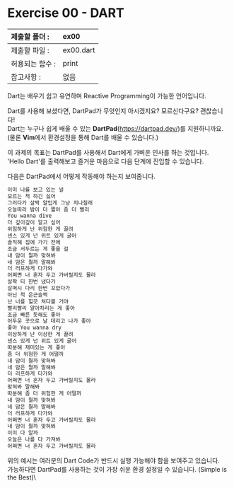 # Exercise 00 - DART

| 제출할 폴더 :   | ex00      |
| :-------------- | :-------- |
| 제출할 파일 :   | ex00.dart |
| 허용되는 함수 : | print     |
| 참고사항 :      | 없음      |

Dart는 배우기 쉽고 유연하며 Reactive Programming이 가능한 언어입니다.

Dart를 사용해 보셨다면, DartPad가 무엇인지 아시겠지요? 모르신다구요? 괜찮습니다!  
Dart는 누구나 쉽게 배울 수 있는 **DartPad**(https://dartpad.dev/)를 지원하니까요.  
(물론 **Vim**에서 환경설정을 통해 Dart를 배울 수 있습니다.)

이 과제의 목표는 DartPad를 사용해서 Dart에게 가벼운 인사를 하는 것입니다.  
'Hello Dart'를 출력해보고 즐거운 마음으로 다음 단계에 진입할 수 있습니다.

다음은 DartPad에서 어떻게 작동해야 하는지 보여줍니다.

```dart
이미 나를 보고 있는 널
모르는 척 하긴 싫어
그러다가 살짝 얄밉게 그냥 지나칠래
오늘따라 밤이 더 짧아 좀 더 빨리
You wanna dive
더 깊이깊이 알고 싶어
위험하게 난 위험한 게 끌려
센스 있게 넌 위트 있게 굴어
솔직해 집에 가기 전에
조금 서두르는 게 좋을 걸
내 맘이 뭘까 맞혀봐
네 맘은 뭘까 말해봐
더 러프하게 다가와
어쩌면 너 혼자 두고 가버릴지도 몰라
살짝 티 한번 냈다가
살며시 다리 한번 꼬았다가
아닌 척 은근슬쩍
난 너를 힐끗 쳐다볼 거야
빨리빨리 알아차리는 게 좋아
조금 빠른 듯해도 좋아
어두운 곳으로 날 데리고 나가 좋아
좋아 You wanna dry
이상하게 난 이상한 게 끌려
센스 있게 넌 위트 있게 굴어
따분해 재미있는 게 좋아
좀 더 위험한 게 어떨까
내 맘이 뭘까 맞혀봐
네 맘은 뭘까 말해봐
더 러프하게 다가와
어쩌면 너 혼자 두고 가버릴지도 몰라
맞혀봐 말해봐
따분해 좀 더 위험한 게 어떨까
내 맘이 뭘까 맞혀봐
네 맘은 뭘까 말해봐
더 러프하게 다가와
어쩌면 너 혼자 두고 가버릴지도 몰라
내 맘이 뭘까 맞혀봐
이미 다 알까
오늘은 나를 다 가져봐
어쩌면 너 혼자 두고 가버릴지도 몰라
```

위의 예시는 여러분의 Dart Code가 반드시 실행 가능해야 함을 보여주고 있습니다.  
가능하다면 DartPad를 사용하는 것이 가장 쉬운 환경 설정일 수 있습니다. (Simple is the Best)\